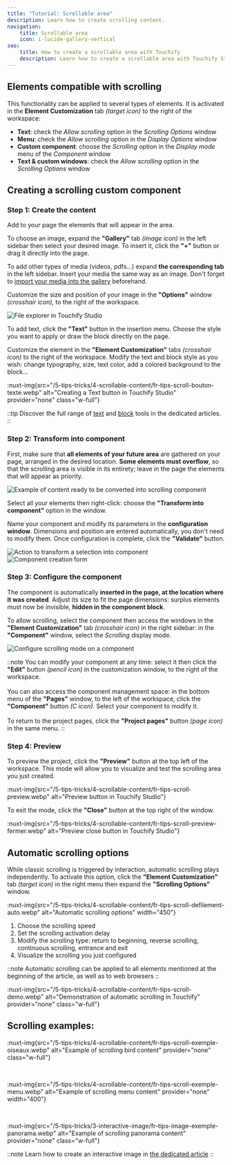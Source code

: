 ```yaml
---
title: "Tutorial: Scrollable area"
description: Learn how to create scrolling content.
navigation:
    title: Scrollable area
    icon: i-lucide-gallery-vertical
seo:
    title: How to create a scrollable area with Touchify
    description: Learn how to create a scrollable area with Touchify Studio to make your content more dynamic.
---
```


## Elements compatible with scrolling

This functionality can be applied to several types of elements. It is activated in the **Element Customization** tab *(target icon)* to the right of the workspace:

- **Text**: check the *Allow scrolling* option in the *Scrolling Options* window
- **Menu**: check the *Allow scrolling* option in the *Display Options* window
- **Custom component**: choose the *Scrolling* option in the *Display mode* menu of the *Component* window
- **Text & custom windows**: check the *Allow scrolling* option in the *Scrolling Options* window
 

## Creating a scrolling custom component

### Step 1: Create the content

Add to your page the elements that will appear in the area.

To choose an image, expand the **"Gallery"** tab *(image icon)* in the left sidebar then select your desired image.
To insert it, click the **"+"** button or drag it directly into the page.

To add other types of media (videos, pdfs...) expand **the corresponding tab** in the left sidebar. Insert your media the same way as an image.
Don't forget to [import your media into the gallery](../touchify-studio/elements/media) beforehand.

Customize the size and position of your image in the **"Options"** window *(crosshair icon)*, to the right of the workspace.

![File explorer in Touchify Studio](/5-tips-tricks/4-scrollable-content/fr-tips-scroll-explorer.webp)

To add text, click the **"Text"** button in the insertion menu.
Choose the style you want to apply or draw the block directly on the page.

Customize the element in the **"Element Customization"** tabs *(crosshair icon)* to the right of the workspace.
Modify the text and block style as you wish: change typography, size, text color, add a colored background to the block...

:nuxt-img{src="/5-tips-tricks/4-scrollable-content/fr-tips-scroll-bouton-texte.webp" alt="Creating a Text button in Touchify Studio" provider="none" class="w-full"}

::tip
Discover the full range of [text](../touchify-studio/elements/texts) and [block](../touchify-studio/elements/background-and-borders) tools in the dedicated articles.
::

### Step 2: Transform into component

First, make sure that **all elements of your future area** are gathered on your page, arranged in the desired location.
**Some elements must overflow**, so that the scrolling area is visible in its entirety; leave in the page the elements that will appear as priority.

![Example of content ready to be converted into scrolling component](/5-tips-tricks/4-scrollable-content/fr-tips-scroll-composant-exemple.webp)

Select all your elements then right-click: choose the **"Transform into component"** option in the window.

Name your component and modify its parameters in the **configuration window**. Dimensions and position are entered automatically, you don't need to modify them.
Once configuration is complete, click the **"Validate"** button.

<div class="mt-4 grid sm:grid-cols-2 gap-4 max-w-full">
  <img src="/5-tips-tricks/4-scrollable-content/fr-tips-scroll-composant-transformer.webp" alt="Action to transform a selection into component" />
  <img src="/5-tips-tricks/4-scrollable-content/fr-tips-scroll-composant-formulaire.webp" alt="Component creation form" />
</div>

### Step 3: Configure the component

The component is automatically **inserted in the page, at the location where it was created**.
Adjust its size to fit the page dimensions: surplus elements must now be invisible, **hidden in the component block**.

To allow scrolling, select the component then access the windows in the **"Element Customization"** tab *(crosshair icon)* in the right sidebar:
in the **"Component"** window, select the *Scrolling* display mode.

![Configure scrolling mode on a component](/5-tips-tricks/4-scrollable-content/fr-tips-scroll-composant-config.webp)

::note
You can modify your component at any time: select it then click the **"Edit"** button *(pencil icon)* in the customization window, to the right of the workspace.
<br><br>
You can also access the component management space: in the bottom menu of the **"Pages"** window, to the left of the workspace, click the **"Component"** button *(C icon)*.
Select your component to modify it.
<br><br>
To return to the project pages, click the **"Project pages"** button *(page icon)* in the same menu.
::

### Step 4: Preview

To preview the project, click the **"Preview"** button at the top left of the workspace. This mode will allow you to visualize and test the scrolling area you just created.

:nuxt-img{src="/5-tips-tricks/4-scrollable-content/fr-tips-scroll-preview.webp" alt="Preview button in Touchify Studio"}

To exit the mode, click the **"Close"** button at the top right of the window.

:nuxt-img{src="/5-tips-tricks/4-scrollable-content/fr-tips-scroll-preview-fermer.webp" alt="Preview close button in Touchify Studio"}

## Automatic scrolling options

While classic scrolling is triggered by interaction, automatic scrolling plays independently.
To activate this option, click the **"Element Customization"** tab *(target icon)* in the right menu then expand the **"Scrolling Options"** window.

:nuxt-img{src="/5-tips-tricks/4-scrollable-content/fr-tips-scroll-defilement-auto.webp" alt="Automatic scrolling options" width="450"}

1. Choose the scrolling speed
2. Set the scrolling activation delay
3. Modify the scrolling type: return to beginning, reverse scrolling, continuous scrolling, entrance and exit
4. Visualize the scrolling you just configured

::note
Automatic scrolling can be applied to all elements mentioned at the beginning of the article, as well as to web browsers
::

:nuxt-img{src="/5-tips-tricks/4-scrollable-content/fr-tips-scroll-demo.webp" alt="Demonstration of automatic scrolling in Touchify" provider="none" class="w-full"}

## Scrolling examples:
 
:nuxt-img{src="/5-tips-tricks/4-scrollable-content/fr-tips-scroll-exemple-oiseaux.webp" alt="Example of scrolling bird content" provider="none" class="w-full"}

<br>

:nuxt-img{src="/5-tips-tricks/4-scrollable-content/fr-tips-scroll-exemple-menu.webp" alt="Example of scrolling menu content" provider="none" width="400"}

<br>

:nuxt-img{src="/5-tips-tricks/3-interactive-image/fr-tips-image-exemple-panorama.webp" alt="Example of scrolling panorama content" provider="none" class="w-full"}

::note
Learn how to create an interactive image in [the dedicated article](interactive-image)
::